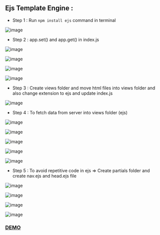 ## Ejs Template Engine :
- Step 1 : Run `npm install ejs` command in terminal

![image](https://user-images.githubusercontent.com/86548591/158076838-78bfc1b7-260f-4dda-a1fc-6cdf29f54e8d.png)

- Step 2 : app.set() and app.get() in index.js

![image](https://user-images.githubusercontent.com/86548591/158077100-d4fabfde-be9b-49cc-b605-82a1546920a3.png)

![image](https://user-images.githubusercontent.com/86548591/158077241-dd3d5be4-38f1-4507-bead-0a7760b4af1b.png)

![image](https://user-images.githubusercontent.com/86548591/158078110-8c9df2a3-668a-4ee4-a23f-bcf3523a171d.png)

![image](https://user-images.githubusercontent.com/86548591/158078114-185183b8-8a71-44b3-812f-208354ddbdd3.png)

- Step 3 : Create views folder and move html files into views folder and also change extension to ejs and update index.js

![image](https://user-images.githubusercontent.com/86548591/158078488-a29946d8-1eb7-42b8-813a-52b4ca9cc0dd.png)

- Step 4 : To fetch data from server into views folder (ejs)

![image](https://user-images.githubusercontent.com/86548591/158078834-66f9dfff-e4fa-44d0-8a6c-4b546e21f29b.png)

![image](https://user-images.githubusercontent.com/86548591/158078843-70056fb7-80f7-4758-8d1d-d706ed63e55d.png)

![image](https://user-images.githubusercontent.com/86548591/158078856-17afa072-735a-407d-a9a0-ccec8ce9c48c.png)

![image](https://user-images.githubusercontent.com/86548591/158078925-1ecc7a48-fbea-4260-9787-ff32366b2751.png)

![image](https://user-images.githubusercontent.com/86548591/158078935-7da6938f-7f2b-46ed-aec6-1c87417215b1.png)

- Step 5 : To avoid repetitive code in ejs => Create partials folder and create nav.ejs and head.ejs file 

![image](https://user-images.githubusercontent.com/86548591/158079319-70f23c95-1256-4128-a55a-a14cc752451a.png)

![image](https://user-images.githubusercontent.com/86548591/158079321-e40905dc-d1ed-4aad-b32e-bd2fadba1a89.png)

![image](https://user-images.githubusercontent.com/86548591/158079332-95a45571-a7c6-4802-b6e2-890cd6935c62.png)

![image](https://user-images.githubusercontent.com/86548591/158079341-9444ebd1-1f4e-44e2-9300-e7c610bb19eb.png)

### [DEMO](https://express-phase-4.herokuapp.com/)
